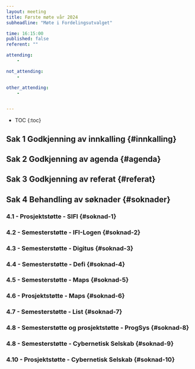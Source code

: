 ```yaml
---
layout: meeting
title: Første møte vår 2024
subheadline: "Møte i Fordelingsutvalget"

time: 16:15:00
published: false
referent: ""

attending:
    - 

not_attending:
    -

other_attending:
    -


---
```


* TOC
{:toc}


## Sak 1 Godkjenning av innkalling {#innkalling}
## Sak 2 Godkjenning av agenda {#agenda}
## Sak 3 Godkjenning av referat {#referat}
## Sak 4 Behandling av søknader {#soknader}
### 4.1 -  Prosjektstøtte - SIFI {#soknad-1}
### 4.2 -  Semesterstøtte - IFI-Logen {#soknad-2}
### 4.3 -  Semesterstøtte - Digitus {#soknad-3}
### 4.4 -  Semesterstøtte - Defi {#soknad-4}
### 4.5 -  Semesterstøtte - Maps {#soknad-5}
### 4.6 -  Prosjektstøtte - Maps {#soknad-6}
### 4.7 -  Semesterstøtte - List {#soknad-7}
### 4.8 -  Semesterstøtte og prosjektstøtte - ProgSys {#soknad-8}
### 4.8 -  Semesterstøtte - Cybernetisk Selskab {#soknad-9}
### 4.10 -  Prosjektstøtte - Cybernetisk Selskab {#soknad-10}


